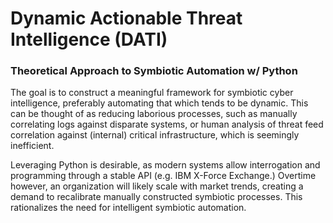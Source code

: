 # Dynamic Actionable Threat Intelligence (DATI)
### Theoretical Approach to Symbiotic Automation w/ Python

The goal is to construct a meaningful framework for symbiotic cyber intelligence, preferably automating that which tends to be dynamic. This can be thought of as reducing laborious processes, such as manually correlating logs against disparate systems, or human analysis of threat feed correlation against (internal) critical infrastructure, which is seemingly inefficient.

Leveraging Python is desirable, as modern systems allow interrogation and programming through a stable API (e.g. IBM X-Force Exchange.) Overtime however, an organization will likely scale with market trends, creating a demand to recalibrate manually constructed symbiotic processes. This rationalizes the need for intelligent symbiotic automation.  
